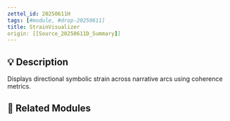 ```yaml
---
zettel_id: 20250611H
tags: [#module, #drop-20250611]
title: StrainVisualizer
origin: [[Source_20250611D_Summary]]
---
```


## 💡 Description
Displays directional symbolic strain across narrative arcs using coherence metrics.

## 🔗 Related Modules
<!-- Will be filled in during integration pass -->
